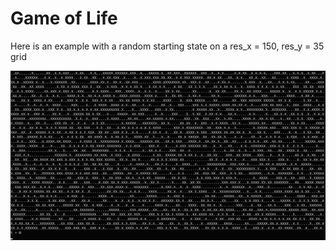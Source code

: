 # Game of Life
Here is an example with a random starting state on a res_x = 150, res_y = 35 grid

![Alt Text](https://raw.githubusercontent.com/Hitthesurf/PythonFun/master/GameOfLife/GameOfLifeExample.gif?raw=true)